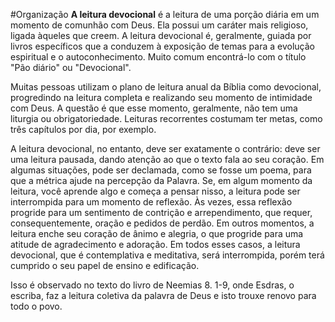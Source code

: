 #Organização
**A leitura devocional** é a leitura de uma porção diária em um momento de comunhão com Deus. Ela possui um caráter mais religioso, ligada àqueles que creem. A leitura devocional é, geralmente, guiada por livros específicos que a conduzem à exposição de temas para a evolução espiritual e o autoconhecimento. Muito comum encontrá-lo com o título "Pão diário" ou "Devocional".

Muitas pessoas utilizam o plano de leitura anual da Bíblia como devocional, progredindo na leitura completa e realizando seu momento de intimidade com Deus. A questão é que esse momento, geralmente, não tem uma liturgia ou obrigatoriedade. Leituras recorrentes costumam ter metas, como três capítulos por dia, por exemplo.

A leitura devocional, no entanto, deve ser exatamente o contrário: deve ser uma leitura pausada, dando atenção ao que o texto fala ao seu coração. Em algumas situações, pode ser declamada, como se fosse um poema, para que a métrica ajude na percepção da Palavra. Se, em algum momento da leitura, você aprende algo e começa a pensar nisso, a leitura pode ser interrompida para um momento de reflexão. Às vezes, essa reflexão progride para um sentimento de contrição e arrependimento, que requer, consequentemente, oração e pedidos de perdão. Em outros momentos, a leitura enche seu coração de ânimo e alegria, o que progride para uma atitude de agradecimento e adoração. Em todos esses casos, a leitura devocional, que é contemplativa e meditativa, será interrompida, porém terá cumprido o seu papel de ensino e edificação.

Isso é observado no texto do livro de Neemias 8. 1-9, onde Esdras, o escriba, faz a leitura coletiva da palavra de Deus e isto trouxe renovo para todo o povo.